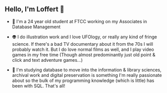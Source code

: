 ## Hello, I'm Loffert 👋

 - 🔭 I'm a 24 year old student at FTCC working on my Associates in Database Management

 - 👽 I do illustration work and I love UFOlogy, or really any kind of fringe science. If there's a bad TV documentary about it from the 70s I will probably watch it. But I do love normal films as well, and I play video games in my free time (Though almost predominantly just old point & click and text adventure games...)
 - 🌱 I'm studying database to move into the information & library sciences, archival work and digital preservation is something I'm really passionate about so the bulk of my programming knowledge (which is little) has been with SQL. That's all!

<!--
**Lloffert/Lloffert** is a ✨ _special_ ✨ repository because its `README.md` (this file) appears on your GitHub profile.

Here are some ideas to get you started:

- 🔭 I’m currently working on ...
- 🌱 I’m currently learning ...
- 👯 I’m looking to collaborate on ...
- 🤔 I’m looking for help with ...
- 💬 Ask me about ...
- 📫 How to reach me: ...
- 😄 Pronouns: ...
- ⚡ Fun fact: ...
-->
